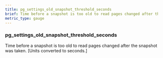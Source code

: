 ```yaml
---
title: pg_settings_old_snapshot_threshold_seconds
brief: Time before a snapshot is too old to read pages changed after the snapshot was taken. [Units converted to seconds.]
metric_type: gauge
---
```

### pg_settings_old_snapshot_threshold_seconds

Time before a snapshot is too old to read pages changed after the snapshot was taken. [Units converted to seconds.]